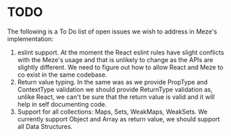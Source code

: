 # TODO

The following is a To Do list of open issues we wish to address in Meze's implementation:
1. eslint support. At the moment the React eslint rules have slight conflicts with the Meze's usage and that is unlikely to change as the APIs are slightly different. We need to figure out how to allow React and Meze to co exist in the same codebase.
2. Return value typing. In the same was as we provide PropType and ContextType validation we should provide ReturnType validation as, unlike React, we can't be sure that the return value is valid and it will help in self documenting code.
3. Support for all collections: Maps, Sets, WeakMaps, WeakSets. We currently support Object and Array as return value, we should support all Data Structures.
